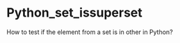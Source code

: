 Python_set_issuperset
=====================

How to test if the element from a set is in other in Python?
